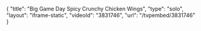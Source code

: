 {
    "title": "Big Game Day Spicy Crunchy Chicken Wings",
    "type": "solo",
    "layout": "iframe-static",
    "videoId": "3831746",
    "url": "\/tvpembed\/3831746"
}